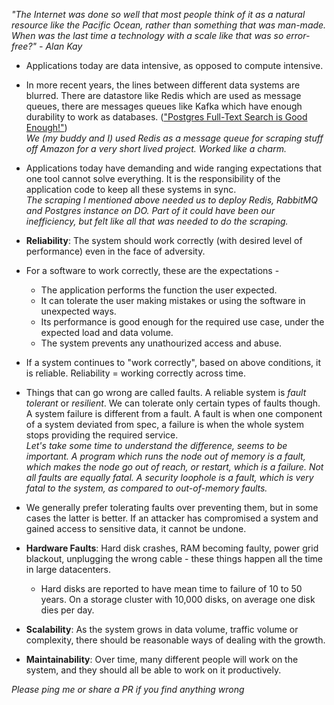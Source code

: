 _"The Internet was done so well that most people think of it as a natural resource like the Pacific Ocean, rather than something that was man-made. When was the last time a technology with a scale like that was so error-free?" - Alan Kay_

* Applications today are data intensive, as opposed to compute intensive.

* In more recent years, the lines between different data systems are blurred. There are datastore like Redis which are used as message queues, there are messages queues like Kafka which have enough durability to work as databases. (["Postgres Full-Text Search is Good Enough!"](http://rachbelaid.com/postgres-full-text-search-is-good-enough/))<br>_We (my buddy and I) used Redis as a message queue for scraping stuff off Amazon for a very short lived project. Worked like a charm._

* Applications today have demanding and wide ranging expectations that one tool cannot solve everything. It is the responsibility of the application code to keep all these systems in sync.
<br>_The scraping I mentioned above needed us to deploy Redis, RabbitMQ and Postgres instance on DO. Part of it could have been our inefficiency, but felt like all that was needed to do the scraping._

* **Reliability**: The system should work correctly (with desired level of performance) even in the face of adversity.
* For a software to work correctly, these are the expectations -
	* The application performs the function the user expected.
	* It can tolerate the user making mistakes or using the software in unexpected ways.
	* Its performance is good enough for the required use case, under the expected load and data volume.
	* The system prevents any unathourized access and abuse.
* If a system continues to "work correctly", based on above conditions, it is reliable. Reliability = working correctly across time.

* Things that can go wrong are called faults. A reliable system is _fault tolerant_ or _resilient_. We can tolerate only certain types of faults though. A system failure is different from a fault. A fault is when one component of a system deviated from spec, a failure is when the whole system stops providing the required service.<br>_Let's take some time to understand the difference, seems to be important. A program which runs the node out of memory is a fault, which makes the node go out of reach, or restart, which is a failure. Not all faults are equally fatal. A security loophole is a fault, which is very fatal to the system, as compared to out-of-memory faults._

* We generally prefer tolerating faults over preventing them, but in some cases the latter is better. If an attacker has compromised a system and gained access to sensitive data, it cannot be undone.

* **Hardware Faults**: Hard disk crashes, RAM becoming faulty, power grid blackout, unplugging the wrong cable - these things happen all the time in large datacenters.
	* Hard disks are reported to have mean time to failure of 10 to 50 years. On a storage cluster with 10,000 disks, on average one disk dies per day.

* **Scalability**: As the system grows in data volume, traffic volume or complexity, there should be reasonable ways of dealing with the growth.

* **Maintainability**: Over time, many different people will work on the system, and they should all be able to work on it productively.






























_Please ping me or share a PR if you find anything wrong_